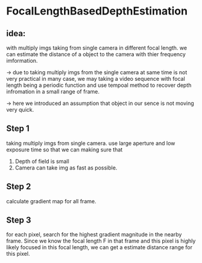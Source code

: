 # FocalLengthBasedDepthEstimation
## idea:
with multiply imgs taking from single camera in different focal length. we can estimate the distance of a object to the camera
with thier frequency imformation. 

-> due to taking multiply imgs from the single camera at same time is not very practical in many case, we may taking a video sequence 
with focal length being a periodic function and use tempoal method to recover depth infromation in a small range of frame.

-> here we introduced an assumption that object in our sence is not moving very quick. 

## Step 1 
taking multiply imgs from single camera.
use large aperture and low exposure time so that we can making sure that 
1. Depth of field is small
2. Camera can take img as fast as possible. 

## Step 2
calculate gradient map for all frame.

## Step 3
for each pixel, search for the highest gradient magnitude in the nearby frame.
Since we know the focal length F in that frame and this pixel is highly likely focused in this focal length,
we can get a estimate distance range for this pixel.

